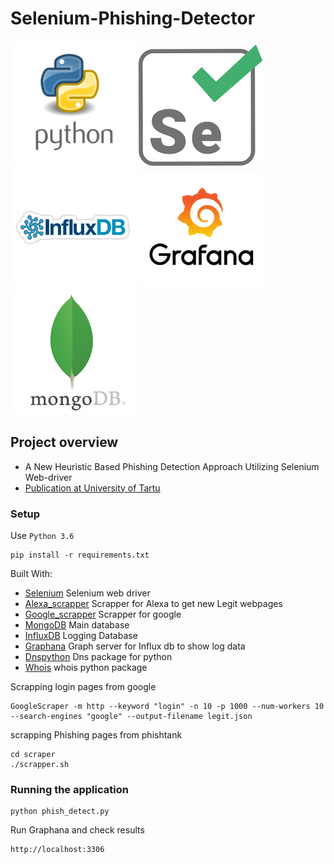# Selenium-Phishing-Detector

![alt Python](./res/python.png)
![alt Selenium](./res/selenium.png)
![alt InfluxDB](./res/influxdb.png)
![alt Graphana](./res/graphana.png)
![alt MongoDB](./res/mongodb.png)


## Project overview
- A New Heuristic Based Phishing Detection Approach Utilizing Selenium Web-driver
- [Publication at University of Tartu](http://comserv.cs.ut.ee/ati_thesis/datasheet.php?id=58598&year=2017)

### Setup

Use `Python 3.6`

    pip install -r requirements.txt

Built With:

- [Selenium](https://selenium-python.readthedocs.io/) Selenium web driver
- [Alexa_scrapper](https://github.com/vivekpatani/alexa-scraper) Scrapper for Alexa to get new Legit webpages
- [Google_scrapper](https://www.django-rest-framework.org/) Scrapper for google
- [MongoDB](https://www.mongodb.com/) Main database
- [InfluxDB](https://www.influxdata.com/time-series-platform/influxdb/) Logging Database
- [Graphana](http://docs.grafana.org/) Graph server for Influx db to show log data
- [Dnspython](http://www.dnspython.org/examples.html) Dns package for python
- [Whois](https://pypi.org/project/whois/) whois python package

 Scrapping login pages from google

    GoogleScraper -m http --keyword "login" -n 10 -p 1000 --num-workers 10 --search-engines "google" --output-filename legit.json

scrapping Phishing pages from phishtank

    cd scraper
    ./scrapper.sh

### Running the application

    python phish_detect.py
    
Run Graphana and check results 
    
    http://localhost:3306 

 


